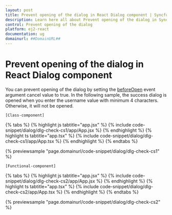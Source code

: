 ```yaml
---
layout: post
title: Prevent opening of the dialog in React Dialog component | Syncfusion
description: Learn here all about Prevent opening of the dialog in Syncfusion React Dialog component of Syncfusion Essential JS 2 and more.
control: Prevent opening of the dialog 
platform: ej2-react
documentation: ug
domainurl: ##DomainURL##
---
```


# Prevent opening of the dialog in React Dialog component

You can prevent opening of the dialog by setting the [beforeOpen](https://ej2.syncfusion.com/react/documentation/api/dialog/#beforeopen) event argument cancel value to true. In the following sample, the success dialog is opened when you enter the username value with minimum 4 characters. Otherwise, it will not be opened.

`[Class-component]`

{% tabs %}
{% highlight js tabtitle="app.jsx" %}
{% include code-snippet/dialog/dlg-check-cs1/app/App.jsx %}
{% endhighlight %}
{% highlight ts tabtitle="app.tsx" %}
{% include code-snippet/dialog/dlg-check-cs1/app/App.tsx %}
{% endhighlight %}
{% endtabs %}

 {% previewsample "page.domainurl/code-snippet/dialog/dlg-check-cs1" %}

`[Functional-component]`

{% tabs %}
{% highlight js tabtitle="app.jsx" %}
{% include code-snippet/dialog/dlg-check-cs2/app/App.jsx %}
{% endhighlight %}
{% highlight ts tabtitle="app.tsx" %}
{% include code-snippet/dialog/dlg-check-cs2/app/App.tsx %}
{% endhighlight %}
{% endtabs %}

 {% previewsample "page.domainurl/code-snippet/dialog/dlg-check-cs2" %}
